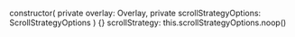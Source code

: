 constructor(
  private overlay: Overlay,
  private scrollStrategyOptions: ScrollStrategyOptions
) {}
 scrollStrategy: this.scrollStrategyOptions.noop()
